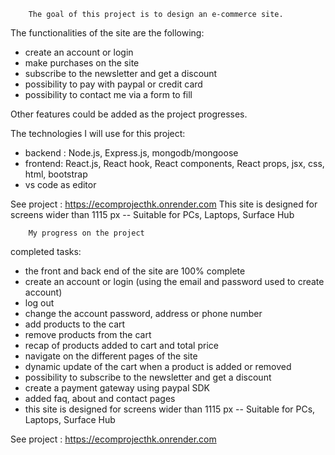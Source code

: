         The goal of this project is to design an e-commerce site.

The functionalities of the site are the following:

- create an account or login 
- make purchases on the site
- subscribe to the newsletter and get a discount 
- possibility to pay with paypal or credit card 
- possibility to contact me via a form to fill

Other features could be added as the project progresses.



The technologies I will use for this project:

- backend : Node.js, Express.js, mongodb/mongoose
- frontend: React.js, React hook, React components, React props, jsx, css, html, bootstrap
- vs code as editor

See project : https://ecomprojecthk.onrender.com
This site is designed for screens wider than 1115 px -- Suitable for PCs, Laptops, Surface Hub

        My progress on the project


completed tasks:

- the front and back end of the site are 100% complete
- create an account or login (using the email and password used to create account)
- log out 
- change the account password, address or phone number
- add products to the cart
- remove products from the cart
- recap of products added to cart and total price
- navigate on the different pages of the site
- dynamic update of the cart when a product is added or removed 
- possibility to subscribe to the newsletter and get a discount
- create a payment gateway using paypal SDK
- added faq, about and contact pages
- this site is designed for screens wider than 1115 px -- Suitable for PCs, Laptops, Surface Hub

See project : https://ecomprojecthk.onrender.com


